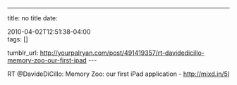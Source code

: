 ---
title: no title
date:

 2010-04-02T12:51:38-04:00  
tags:  []

tumblr_url:
http://yourpalryan.com/post/491419357/rt-davidedicillo-memory-zoo-our-first-ipad
\-\--

RT \@DavideDiCillo: Memory Zoo: our first iPad application -
<http://mixd.in/5l>
